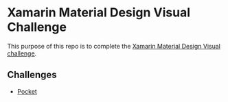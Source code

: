 # Xamarin Material Design Visual Challenge

This purpose of this repo is to complete the [Xamarin Material Design Visual challenge](https://devblogs.microsoft.com/xamarin/visual-challenge-conquered/).

## Challenges

- [Pocket](./pocket/)